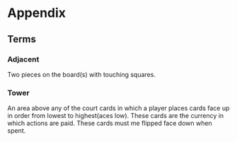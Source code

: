 
# Appendix

## Terms

### Adjacent
Two pieces on the board(s) with touching squares.

### Tower
An area above any of the court cards in which a player places cards face up in order from lowest to highest(aces low). These cards are the currency in which actions are paid. These cards must me flipped face down when spent.
